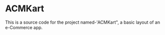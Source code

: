 # ACMKart
This is a source code for the project named-'ACMKart", a basic layout of an e-Commerce app.

